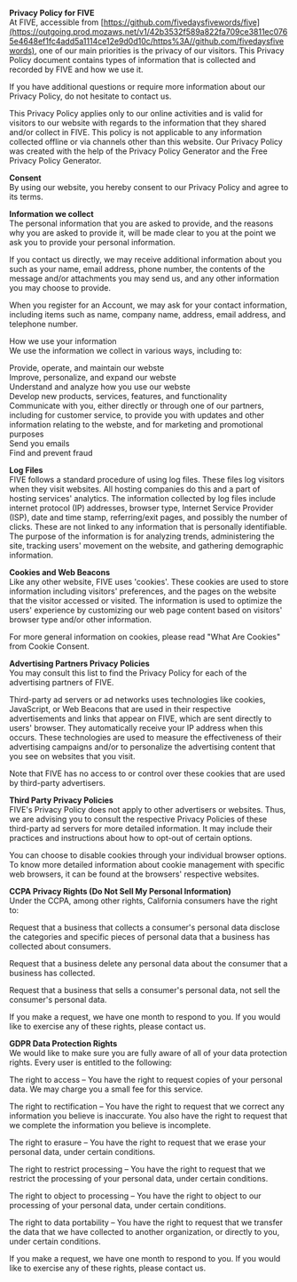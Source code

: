 
**Privacy Policy for FIVE**  
At FIVE, accessible from [https://github.com/fivedaysfivewords/five](https://outgoing.prod.mozaws.net/v1/42b3532f589a822fa709ce3811ec0765e4648ef1fc4add5a1114ce12e9d0d10c/https%3A//github.com/fivedaysfivewords), one of our main priorities is the privacy of our visitors. This Privacy Policy document contains types of information that is collected and recorded by FIVE and how we use it.  
  
If you have additional questions or require more information about our Privacy Policy, do not hesitate to contact us.  
  
This Privacy Policy applies only to our online activities and is valid for visitors to our website with regards to the information that they shared and/or collect in FIVE. This policy is not applicable to any information collected offline or via channels other than this website. Our Privacy Policy was created with the help of the Privacy Policy Generator and the Free Privacy Policy Generator.  
  
**Consent**  
By using our website, you hereby consent to our Privacy Policy and agree to its terms.  
  
**Information we collect**  
The personal information that you are asked to provide, and the reasons why you are asked to provide it, will be made clear to you at the point we ask you to provide your personal information.  
  
If you contact us directly, we may receive additional information about you such as your name, email address, phone number, the contents of the message and/or attachments you may send us, and any other information you may choose to provide.  
  
When you register for an Account, we may ask for your contact information, including items such as name, company name, address, email address, and telephone number.  
  
How we use your information  
We use the information we collect in various ways, including to:  
  
Provide, operate, and maintain our webste  
Improve, personalize, and expand our webste  
Understand and analyze how you use our webste  
Develop new products, services, features, and functionality  
Communicate with you, either directly or through one of our partners, including for customer service, to provide you with updates and other information relating to the webste, and for marketing and promotional purposes  
Send you emails  
Find and prevent fraud  

**Log Files**  
FIVE follows a standard procedure of using log files. These files log visitors when they visit websites. All hosting companies do this and a part of hosting services' analytics. The information collected by log files include internet protocol (IP) addresses, browser type, Internet Service Provider (ISP), date and time stamp, referring/exit pages, and possibly the number of clicks. These are not linked to any information that is personally identifiable. The purpose of the information is for analyzing trends, administering the site, tracking users' movement on the website, and gathering demographic information.  
  
**Cookies and Web Beacons**  
Like any other website, FIVE uses 'cookies'. These cookies are used to store information including visitors' preferences, and the pages on the website that the visitor accessed or visited. The information is used to optimize the users' experience by customizing our web page content based on visitors' browser type and/or other information.  
  
For more general information on cookies, please read "What Are Cookies" from Cookie Consent.  
  
**Advertising Partners Privacy Policies**  
You may consult this list to find the Privacy Policy for each of the advertising partners of FIVE.  
  
Third-party ad servers or ad networks uses technologies like cookies, JavaScript, or Web Beacons that are used in their respective advertisements and links that appear on FIVE, which are sent directly to users' browser. They automatically receive your IP address when this occurs. These technologies are used to measure the effectiveness of their advertising campaigns and/or to personalize the advertising content that you see on websites that you visit.  
  
Note that FIVE has no access to or control over these cookies that are used by third-party advertisers.  
  
**Third Party Privacy Policies**  
FIVE's Privacy Policy does not apply to other advertisers or websites. Thus, we are advising you to consult the respective Privacy Policies of these third-party ad servers for more detailed information. It may include their practices and instructions about how to opt-out of certain options.  
  
You can choose to disable cookies through your individual browser options. To know more detailed information about cookie management with specific web browsers, it can be found at the browsers' respective websites.  
  
**CCPA Privacy Rights (Do Not Sell My Personal Information)**  
Under the CCPA, among other rights, California consumers have the right to:  
  
Request that a business that collects a consumer's personal data disclose the categories and specific pieces of personal data that a business has collected about consumers.  
  
Request that a business delete any personal data about the consumer that a business has collected.  
  
Request that a business that sells a consumer's personal data, not sell the consumer's personal data.  
  
If you make a request, we have one month to respond to you. If you would like to exercise any of these rights, please contact us.  
  
**GDPR Data Protection Rights**  
We would like to make sure you are fully aware of all of your data protection rights. Every user is entitled to the following:  
  
The right to access – You have the right to request copies of your personal data. We may charge you a small fee for this service.  
  
The right to rectification – You have the right to request that we correct any information you believe is inaccurate. You also have the right to request that we complete the information you believe is incomplete.  
  
The right to erasure – You have the right to request that we erase your personal data, under certain conditions.  
  
The right to restrict processing – You have the right to request that we restrict the processing of your personal data, under certain conditions.  
  
The right to object to processing – You have the right to object to our processing of your personal data, under certain conditions.  
  
The right to data portability – You have the right to request that we transfer the data that we have collected to another organization, or directly to you, under certain conditions.  
  
If you make a request, we have one month to respond to you. If you would like to exercise any of these rights, please contact us.  
